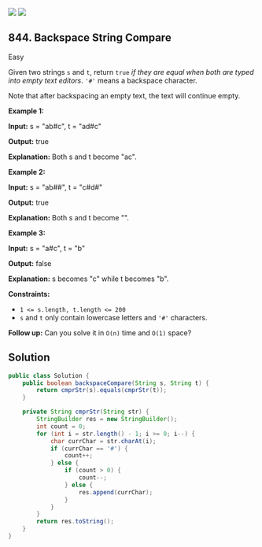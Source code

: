 [![](https://img.shields.io/github/stars/javadev/LeetCode-in-Java?label=Stars&style=flat-square)](https://github.com/javadev/LeetCode-in-Java)
[![](https://img.shields.io/github/forks/javadev/LeetCode-in-Java?label=Fork%20me%20on%20GitHub%20&style=flat-square)](https://github.com/javadev/LeetCode-in-Java/fork)

## 844\. Backspace String Compare

Easy

Given two strings `s` and `t`, return `true` _if they are equal when both are typed into empty text editors_. `'#'` means a backspace character.

Note that after backspacing an empty text, the text will continue empty.

**Example 1:**

**Input:** s = "ab#c", t = "ad#c"

**Output:** true

**Explanation:** Both s and t become "ac".

**Example 2:**

**Input:** s = "ab##", t = "c#d#"

**Output:** true

**Explanation:** Both s and t become "".

**Example 3:**

**Input:** s = "a#c", t = "b"

**Output:** false

**Explanation:** s becomes "c" while t becomes "b".

**Constraints:**

*   `1 <= s.length, t.length <= 200`
*   `s` and `t` only contain lowercase letters and `'#'` characters.

**Follow up:** Can you solve it in `O(n)` time and `O(1)` space?

## Solution

```java
public class Solution {
    public boolean backspaceCompare(String s, String t) {
        return cmprStr(s).equals(cmprStr(t));
    }

    private String cmprStr(String str) {
        StringBuilder res = new StringBuilder();
        int count = 0;
        for (int i = str.length() - 1; i >= 0; i--) {
            char currChar = str.charAt(i);
            if (currChar == '#') {
                count++;
            } else {
                if (count > 0) {
                    count--;
                } else {
                    res.append(currChar);
                }
            }
        }
        return res.toString();
    }
}
```